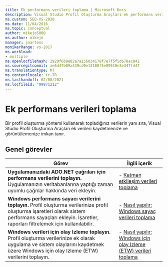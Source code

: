 ```yaml
---
title: Ek performans verileri toplama | Microsoft Docs
description: Visual Studio Profil Oluşturma Araçları ek performans verileri toplamak istediğinizde ortak görevlerin bağlantılarını görüntüleyin.
ms.custom: SEO-VS-2020
ms.date: 11/04/2016
ms.topic: conceptual
author: mikejo5000
ms.author: mikejo
manager: jmartens
monikerRange: vs-2017
ms.workload:
- multiple
ms.openlocfilehash: 2929f6b9e82a7a156034178f7e7f5f5d678ac842
ms.sourcegitcommit: ae6d47b09a439cd0e13180f5e89510e3e347fd47
ms.translationtype: MT
ms.contentlocale: tr-TR
ms.lasthandoff: 02/08/2021
ms.locfileid: "99971212"
---
```

# <a name="collect-additional-performance-data"></a>Ek performans verileri toplama

Bir profil oluşturma yöntemi kullanarak topladığınız verilerin yanı sıra, Visual Studio Profil Oluşturma Araçları ek verileri kaydetmenize ve görüntülemenize imkan tanır.

## <a name="common-tasks"></a>Genel görevler

|Görev|İlgili içerik|
|----------|---------------------|
|**Uygulamanızdaki ADO.NET çağrıları için performans verilerini toplayın.** Uygulamanızın veritabanlarına yaptığı zaman uyumlu çağrılar hakkında veri ekleyin.|- [Katman etkileşim verileri toplama](../profiling/collecting-tier-interaction-data.md)|
|**Windows performans sayacı verilerini toplayın.** Profil oluşturma verilerinize profil oluşturma işaretleri olarak sistem performans sayaçları ekleyin. İşaretler, raporları filtrelemek için kullanılabilir.|- [Nasıl yapılır: Windows sayaç verileri toplama](../profiling/how-to-collect-windows-counter-data.md)|
|**Windows verileri için olay Izleme toplayın.** Profil oluşturma verilerinize ek olarak uygulama ve sistem olaylarını kaydetmek üzere Windows için olay Izleme (ETW) verilerini toplayın.|- [Nasıl yapılır: Windows için olay Izleme (ETW) verileri toplama](../profiling/how-to-collect-event-tracing-for-windows-etw-data.md)|
